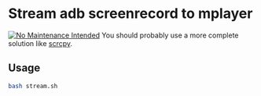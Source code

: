 # Stream adb screenrecord to mplayer

[![No Maintenance Intended](http://unmaintained.tech/badge.svg)](http://unmaintained.tech/)
You should probably use a more complete solution like [scrcpy](https://github.com/Genymobile/scrcpy).

## Usage

```bash
bash stream.sh
```
